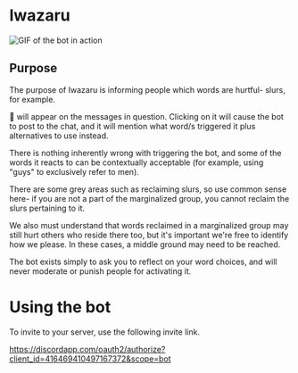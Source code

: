 # Iwazaru

![GIF of the bot in action](sample.gif)

## Purpose

The purpose of Iwazaru is informing people which words are hurtful- slurs, for example.

:speak_no_evil: will appear on the messages in question. Clicking on it will cause the bot to post to the chat, and it will mention what word/s triggered it plus alternatives to use instead.

There is nothing inherently wrong with triggering the bot, and some of the words it reacts to can be contextually acceptable (for example, using "guys" to exclusively refer to men).

There are some grey areas such as reclaiming slurs, so use common sense here- if you are not a part of the marginalized group, you cannot reclaim the slurs pertaining to it.

We also must understand that words reclaimed in a marginalized group may still hurt others who reside there too, but it's important we're free to identify how we please. In these cases, a middle ground may need to be reached.

The bot exists simply to ask you to reflect on your word choices, and will never moderate or punish people for activating it.

# Using the bot

To invite to your server, use the following invite link.

https://discordapp.com/oauth2/authorize?client_id=416469410497167372&scope=bot


